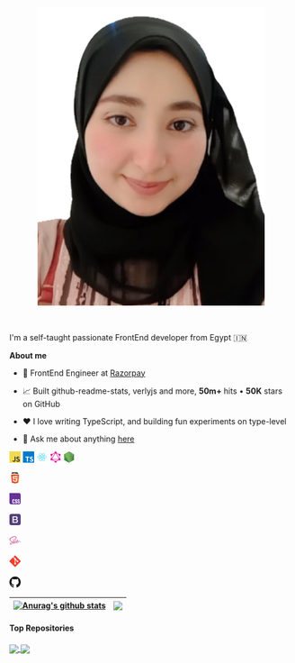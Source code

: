 <p align="center"><a href="https://asmaasmka-123.github.io"><img width="80%" alt="Hello, I'm Anurag. I do open source!" src="./assets/smka.png" /></a></p>

<br />

I'm a self-taught passionate FrontEnd developer from Egypt 🇮🇳

**About me**

- 💼 FrontEnd Engineer at [Razorpay](http://razorpay.com/)

- 📈 Built github-readme-stats, verlyjs and more, **50m+** hits • **50K** stars on GitHub

- ❤️ I love writing TypeScript, and building fun experiments on type-level

- 💬 Ask me about anything [here](https://github.com/anuraghazra/anuraghazra/issues)

<code><img height="20" alt="javascript" src="https://raw.githubusercontent.com/github/explore/80688e429a7d4ef2fca1e82350fe8e3517d3494d/topics/javascript/javascript.png"></code>
<code><img height="20" alt="typescript" src="https://raw.githubusercontent.com/github/explore/80688e429a7d4ef2fca1e82350fe8e3517d3494d/topics/typescript/typescript.png"></code>
<code><img height="20" alt="react" src="https://raw.githubusercontent.com/github/explore/80688e429a7d4ef2fca1e82350fe8e3517d3494d/topics/react/react.png"></code>
<code><img height="20" alt="graphql" src="https://raw.githubusercontent.com/github/explore/5c058a388828bb5fde0bcafd4bc867b5bb3f26f3/topics/graphql/graphql.png"></code>
<code><img height="20" alt="nodejs" src="https://raw.githubusercontent.com/github/explore/80688e429a7d4ef2fca1e82350fe8e3517d3494d/topics/nodejs/nodejs.png"></code>    
<!-- HTML -->
<code><img height="20" alt="html" src="https://raw.githubusercontent.com/github/explore/main/topics/html/html.png"></code>

<!-- CSS -->
<code><img height="20" alt="css" src="https://raw.githubusercontent.com/github/explore/main/topics/css/css.png"></code>

<!-- Bootstrap -->
<code><img height="20" alt="bootstrap" src="https://raw.githubusercontent.com/github/explore/main/topics/bootstrap/bootstrap.png"></code>

<!-- Sass -->
<code><img height="20" alt="sass" src="https://raw.githubusercontent.com/github/explore/main/topics/sass/sass.png"></code>

<!-- Git -->
<code><img height="20" alt="git" src="https://raw.githubusercontent.com/github/explore/main/topics/git/git.png"></code>

<!-- GitHub -->
<code><img height="20" alt="github" src="https://raw.githubusercontent.com/github/explore/main/topics/github/github.png"></code>


| <a href="https://github.com/asmaasmka-123/github-readme-stats"><img align="center" src="https://github-readme-stats.vercel.app/api?username=asmaasmka-123&show_icons=true&include_all_commits=true&theme=buefy&hide_border=true" alt="Anurag's github stats" /></a> | <a href="https://github.com/anuraghazra/github-readme-stats"><img align="center" src="https://github-readme-stats.vercel.app/api/top-langs/?username=asmaasmka-123&layout=compact&theme=buefy&hide_border=true" /></a> |
| ------------- | ------------- |

#### Top Repositories


<a href="https://github.com/asmaasmka-123/github-readme-stats">
  <img align="center" src="https://github-readme-stats.vercel.app/api/pin/?username=asmaasmka-123&repo=github-readme-stats&theme=buefy" />
</a>
<a href="https://github.com/asmaasmka-123/asmaasmka-123.github.io">
  <img align="center" src="https://github-readme-stats.vercel.app/api/pin/?username=anuraghazra&repo=asmaasmka-123.github.io&theme=buefy" />
</a>

<br />
<br />

